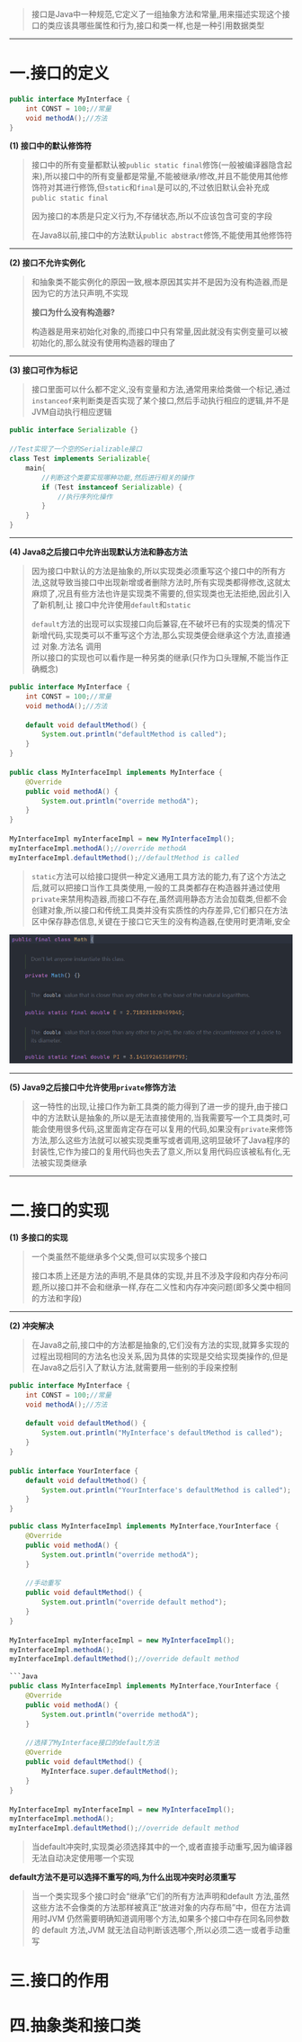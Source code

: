
>接口是Java中一种规范,它定义了一组抽象方法和常量,用来描述实现这个接口的类应该具哪些属性和行为,接口和类一样,也是一种引用数据类型

****
# 一.接口的定义

```Java
public interface MyInterface {  
    int CONST = 100;//常量  
    void methodA();//方法  
}
```

**(1) 接口中的默认修饰符**  

>接口中的所有变量都默认被`public static final`修饰(一般被编译器隐含起来),所以接口中的所有变量都是常量,不能被继承/修改,并且不能使用其他修饰符对其进行修饰,但`static`和`final`是可以的,不过依旧默认会补充成`public static final`
>
>因为接口的本质是只定义行为,不存储状态,所以不应该包含可变的字段
>
>在Java8以前,接口中的方法默认`public abstract`修饰,不能使用其他修饰符

****

**(2) 接口不允许实例化**  

>和抽象类不能实例化的原因一致,根本原因其实并不是因为没有构造器,而是因为它的方法只声明,不实现
>
>**接口为什么没有构造器?** 
>
>构造器是用来初始化对象的,而接口中只有常量,因此就没有实例变量可以被初始化的,那么就没有使用构造器的理由了

****

**(3) 接口可作为标记**

>接口里面可以什么都不定义,没有变量和方法,通常用来给类做一个标记,通过`instanceof`来判断类是否实现了某个接口,然后手动执行相应的逻辑,并不是JVM自动执行相应逻辑

```Java
public interface Serializable {}

//Test实现了一个空的Serializable接口
class Test implements Serializable{
	main{
		//判断这个类要实现哪种功能,然后进行相关的操作
		if (Test instanceof Serializable) {
		    //执行序列化操作
		}
	}
}
```

****

**(4) Java8之后接口中允许出现默认方法和静态方法**  

>因为接口中默认的方法是抽象的,所以实现类必须重写这个接口中的所有方法,这就导致当接口中出现新增或者删除方法时,所有实现类都得修改,这就太麻烦了,况且有些方法也许是实现类不需要的,但实现类也无法拒绝,因此引入了新机制,让 接口中允许使用`default`和`static`  
>
>`default`方法的出现可以实现接口向后兼容,在不破坏已有的实现类的情况下新增代码,实现类可以不重写这个方法,那么实现类便会继承这个方法,直接通过 对象.方法名 调用  
>所以接口的实现也可以看作是一种另类的继承(只作为口头理解,不能当作正确概念)

```Java
public interface MyInterface {  
    int CONST = 100;//常量  
    void methodA();//方法  
  
    default void defaultMethod() {  
        System.out.println("defaultMethod is called");  
    }  
}

public class MyInterfaceImpl implements MyInterface {  
    @Override  
    public void methodA() {  
        System.out.println("override methodA");  
    }  
}

MyInterfaceImpl myInterfaceImpl = new MyInterfaceImpl();  
myInterfaceImpl.methodA();//override methodA
myInterfaceImpl.defaultMethod();//defaultMethod is called
```


>`static`方法可以给接口提供一种定义通用工具方法的能力,有了这个方法之后,就可以把接口当作工具类使用,一般的工具类都存在构造器并通过使用`private`来禁用构造器,而接口不存在,虽然调用静态方法会加载类,但都不会创建对象,所以接口和传统工具类并没有实质性的内存差异,它们都只在方法区中保存静态信息,关键在于接口它天生的没有构造器,在使用时更清晰,安全

![](images/接口/file-20250411211211.png)

****

**(5) Java9之后接口中允许使用`private`修饰方法**

>这一特性的出现,让接口作为新工具类的能力得到了进一步的提升,由于接口中的方法默认是抽象的,所以是无法直接使用的,当我需要写一个工具类时,可能会使用很多代码,这里面肯定存在可以复用的代码,如果没有`private`来修饰方法,那么这些方法就可以被实现类重写或者调用,这明显破坏了Java程序的封装性,它作为接口的复用代码也失去了意义,所以复用代码应该被私有化,无法被实现类继承

****

# 二.接口的实现

**(1) 多接口的实现**

>一个类虽然不能继承多个父类,但可以实现多个接口
>
>接口本质上还是方法的声明,不是具体的实现,并且不涉及字段和内存分布问题,所以接口并不会和继承一样,存在二义性和内存冲突问题(即多父类中相同的方法和字段)

****

**(2) 冲突解决**

>在Java8之前,接口中的方法都是抽象的,它们没有方法的实现,就算多实现的过程出现相同的方法名也没关系,因为具体的实现是交给实现类操作的,但是在Java8之后引入了默认方法,就需要用一些别的手段来控制

```Java
public interface MyInterface {  
    int CONST = 100;//常量  
    void methodA();//方法  
  
    default void defaultMethod() {  
        System.out.println("MyInterface's defaultMethod is called");  
    }  
}

public interface YourInterface {  
    default void defaultMethod() {  
        System.out.println("YourInterface's defaultMethod is called");  
    }  
}
```

```Java
public class MyInterfaceImpl implements MyInterface,YourInterface {  
    @Override  
    public void methodA() {  
        System.out.println("override methodA");  
    }  

	//手动重写
    public void defaultMethod() {  
        System.out.println("override default method");  
    }  
}

MyInterfaceImpl myInterfaceImpl = new MyInterfaceImpl();  
myInterfaceImpl.methodA();  
myInterfaceImpl.defaultMethod();//override default method
```

```Java
```Java
public class MyInterfaceImpl implements MyInterface,YourInterface {  
    @Override  
    public void methodA() {  
        System.out.println("override methodA");  
    }  

	//选择了MyInterface接口的default方法
	@Override  
	public void defaultMethod() {  
	    MyInterface.super.defaultMethod();  
	} 
}

MyInterfaceImpl myInterfaceImpl = new MyInterfaceImpl();  
myInterfaceImpl.methodA();  
myInterfaceImpl.defaultMethod();//override default method
```

>当default冲突时,实现类必须选择其中的一个,或者直接手动重写,因为编译器无法自动决定使用哪一个实现

**default方法不是可以选择不重写的吗,为什么出现冲突时必须重写**

>当一个类实现多个接口时会“继承”它们的所有方法声明和default 方法,虽然这些方法不会像类的方法那样被真正“放进对象的内存布局”中，但在方法调用时JVM 仍然需要明确知道调用哪个方法,如果多个接口中存在同名同参数的 default 方法,JVM 就无法自动判断该选哪个,所以必须二选一或者手动重写

# 三.接口的作用


# 四.抽象类和接口类